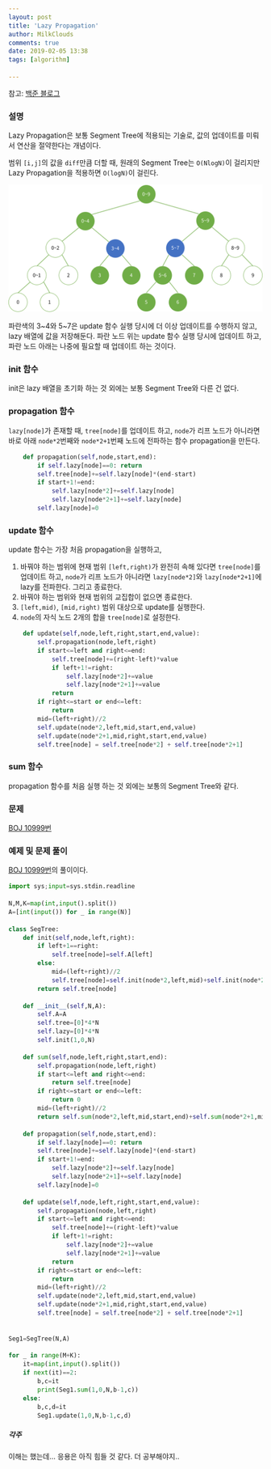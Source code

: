 ```yaml
---
layout: post
title: 'Lazy Propagation'
author: MilkClouds
comments: true
date: 2019-02-05 13:38
tags: [algorithm]

---
```


참고: [백준 블로그](https://www.acmicpc.net/blog/view/26)

### 설명

Lazy Propagation은 보통 Segment Tree에 적용되는 기술로, 값의 업데이트를 미뤄서 연산을 절약한다는 개념이다.

범위 `[i,j]`의 값을 `diff`만큼 더할 때, 원래의 Segment Tree는 `O(NlogN)`이 걸리지만 Lazy Propagation을 적용하면 `O(logN)`이 걸린다.



![Lazy Propagation 1](/files/lazy1.png)  

파란색의 3~4와 5~7은 update 함수 실행 당시에 더 이상 업데이트를 수행하지 않고, lazy 배열에 값을 저장해둔다. 파란 노드 위는 update 함수 실행 당시에 업데이트 하고, 파란 노드 아래는 나중에 필요할 때 업데이트 하는 것이다.


### init 함수

init은 lazy 배열을 초기화 하는 것 외에는 보통 Segment Tree와 다른 건 없다.


### propagation 함수

`lazy[node]`가 존재할 때, `tree[node]`를 업데이트 하고, `node`가 리프 노드가 아니라면 바로 아래 `node*2`번째와 `node*2+1`번째 노드에 전파하는 함수 propagation을 만든다.

```python
    def propagation(self,node,start,end):
        if self.lazy[node]==0: return
        self.tree[node]+=self.lazy[node]*(end-start)
        if start+1!=end:
            self.lazy[node*2]+=self.lazy[node]
            self.lazy[node*2+1]+=self.lazy[node]
        self.lazy[node]=0
```

### update 함수

update 함수는 가장 처음 propagation을 실행하고,  
1. 바꿔야 하는 범위에 현재 범위 `[left,right)`가 완전히 속해 있다면 `tree[node]`를 업데이트 하고, `node`가 리프 노드가 아니라면 `lazy[node*2]`와 `lazy[node*2+1]`에 lazy를 전파한다. 그리고 종료한다.  
2. 바꿔야 하는 범위와 현재 범위의 교집합이 없으면 종료한다.
3. `[left,mid)`, `[mid,right)` 범위 대상으로 update를 실행한다.
4. `node`의 자식 노드 2개의 합을 `tree[node]`로 설정한다.

```python
    def update(self,node,left,right,start,end,value):
        self.propagation(node,left,right)
        if start<=left and right<=end:
            self.tree[node]+=(right-left)*value
            if left+1!=right:
                self.lazy[node*2]+=value
                self.lazy[node*2+1]+=value
            return
        if right<=start or end<=left:
            return
        mid=(left+right)//2
        self.update(node*2,left,mid,start,end,value)
        self.update(node*2+1,mid,right,start,end,value)
        self.tree[node] = self.tree[node*2] + self.tree[node*2+1]
```

### sum 함수

propagation 함수를 처음 실행 하는 것 외에는 보통의 Segment Tree와 같다.  


### 문제  
[BOJ 10999번](https://www.acmicpc.net/problem/10999)

### 예제 및 문제 풀이

[BOJ 10999번](https://www.acmicpc.net/problem/10999)의 풀이이다.
```python
import sys;input=sys.stdin.readline

N,M,K=map(int,input().split())
A=[int(input()) for _ in range(N)]

class SegTree:
    def init(self,node,left,right):
        if left+1==right:
            self.tree[node]=self.A[left]
        else:
            mid=(left+right)//2
            self.tree[node]=self.init(node*2,left,mid)+self.init(node*2+1,mid,right)
        return self.tree[node]

    def __init__(self,N,A):
        self.A=A
        self.tree=[0]*4*N
        self.lazy=[0]*4*N
        self.init(1,0,N)

    def sum(self,node,left,right,start,end):
        self.propagation(node,left,right)
        if start<=left and right<=end:
            return self.tree[node]
        if right<=start or end<=left:
            return 0
        mid=(left+right)//2
        return self.sum(node*2,left,mid,start,end)+self.sum(node*2+1,mid,right,start,end)

    def propagation(self,node,start,end):
        if self.lazy[node]==0: return
        self.tree[node]+=self.lazy[node]*(end-start)
        if start+1!=end:
            self.lazy[node*2]+=self.lazy[node]
            self.lazy[node*2+1]+=self.lazy[node]
        self.lazy[node]=0

    def update(self,node,left,right,start,end,value):
        self.propagation(node,left,right)
        if start<=left and right<=end:
            self.tree[node]+=(right-left)*value
            if left+1!=right:
                self.lazy[node*2]+=value
                self.lazy[node*2+1]+=value
            return
        if right<=start or end<=left:
            return
        mid=(left+right)//2
        self.update(node*2,left,mid,start,end,value)
        self.update(node*2+1,mid,right,start,end,value)
        self.tree[node] = self.tree[node*2] + self.tree[node*2+1]


Seg1=SegTree(N,A)

for _ in range(M+K):
    it=map(int,input().split())
    if next(it)==2:
        b,c=it
        print(Seg1.sum(1,0,N,b-1,c))
    else:
        b,c,d=it
        Seg1.update(1,0,N,b-1,c,d)
```



##### 각주
이해는 했는데... 응용은 아직 힘들 것 같다.
더 공부해야지..